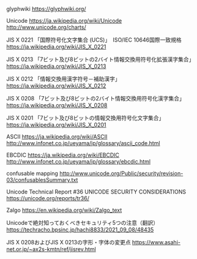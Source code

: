 glyphwiki
https://glyphwiki.org/

Unicode
https://ja.wikipedia.org/wiki/Unicode
http://www.unicode.org/charts/

JIS X 0221 「国際符号化文字集合 (UCS)」　ISO/IEC 10646国際一致規格
https://ja.wikipedia.org/wiki/JIS_X_0221

JIS X 0213 「7ビット及び8ビットの2バイト情報交換用符号化拡張漢字集合」
https://ja.wikipedia.org/wiki/JIS_X_0213

JIS X 0212 「情報交換用漢字符号－補助漢字」
https://ja.wikipedia.org/wiki/JIS_X_0212

JIS X 0208 「7ビット及び8ビットの2バイト情報交換用符号化漢字集合」
https://ja.wikipedia.org/wiki/JIS_X_0208

JIS X 0201 「7ビット及び8ビットの情報交換用符号化文字集合」
https://ja.wikipedia.org/wiki/JIS_X_0201

ASCII
https://ja.wikipedia.org/wiki/ASCII
http://www.infonet.co.jp/ueyama/ip/glossary/ascii_code.html

EBCDIC
https://ja.wikipedia.org/wiki/EBCDIC
http://www.infonet.co.jp/ueyama/ip/glossary/ebcdic.html





confusable mapping
http://www.unicode.org/Public/security/revision-03/confusablesSummary.txt

Unicode Technical Report #36
UNICODE SECURITY CONSIDERATIONS
https://unicode.org/reports/tr36/


Zalgo
https://en.wikipedia.org/wiki/Zalgo_text

Unicodeで絶対知っておくべきセキュリティ5つの注意（翻訳）
https://techracho.bpsinc.jp/hachi8833/2021_09_08/48435

JIS X 0208およびJIS X 0213の字形・字体の変更点
https://www.asahi-net.or.jp/~ax2s-kmtn/ref/jisrev.html

